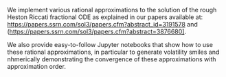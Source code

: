 We implement various rational approximations to the solution of the rough Heston Riccati fractional ODE as explained in our papers available at: https://papers.ssrn.com/sol3/papers.cfm?abstract_id=3191578 and (https://papers.ssrn.com/sol3/papers.cfm?abstract=3876680].

We also provide easy-to-follow Jupyter notebooks that show how to use these rational approximations, in particular to generate volatility smiles and nhmerically demonstrating the convergence of these approximations with approximation order.
